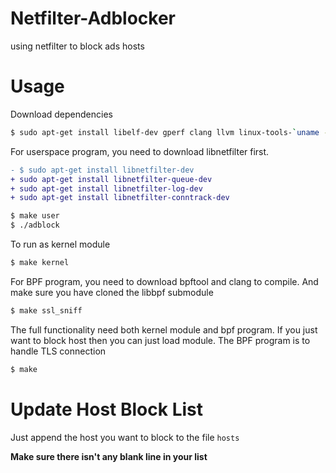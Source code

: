# Netfilter-Adblocker
using netfilter to block ads hosts

# Usage
Download dependencies
```sh
$ sudo apt-get install libelf-dev gperf clang llvm linux-tools-`uname -r`
```


For userspace program, you need to download libnetfilter first.
```diff
- $ sudo apt-get install libnetfilter-dev
+ sudo apt-get install libnetfilter-queue-dev
+ sudo apt-get install libnetfilter-log-dev
+ sudo apt-get install libnetfilter-conntrack-dev

$ make user
$ ./adblock
```

To run as kernel module
```sh
$ make kernel
```

For BPF program, you need to download bpftool and clang to compile.
And make sure you have cloned the libbpf submodule
```sh
$ make ssl_sniff
```

The full functionality need both kernel module and bpf program.
If you just want to block host then you can just load module.
The BPF program is to handle TLS connection
```sh
$ make
```

# Update Host Block List
Just append the host you want to block to the file `hosts`

**Make sure there isn't any blank line in your list**
